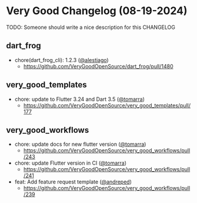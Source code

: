 # Very Good Changelog (08-19-2024)

TODO: Someone should write a nice description for this CHANGELOG

## dart_frog
- chore(dart_frog_cli): 1.2.3 ([@alestiago](https://github.com/alestiago))
	- https://github.com/VeryGoodOpenSource/dart_frog/pull/1480

## very_good_templates
- chore: update to Flutter 3.24 and Dart 3.5 ([@tomarra](https://github.com/tomarra))
	- https://github.com/VeryGoodOpenSource/very_good_templates/pull/177

## very_good_workflows
- chore: update docs for new flutter version ([@tomarra](https://github.com/tomarra))
	- https://github.com/VeryGoodOpenSource/very_good_workflows/pull/243
- chore: update Flutter version in CI ([@tomarra](https://github.com/tomarra))
	- https://github.com/VeryGoodOpenSource/very_good_workflows/pull/241
- feat: Add feature request template ([@andreped](https://github.com/andreped))
	- https://github.com/VeryGoodOpenSource/very_good_workflows/pull/239
